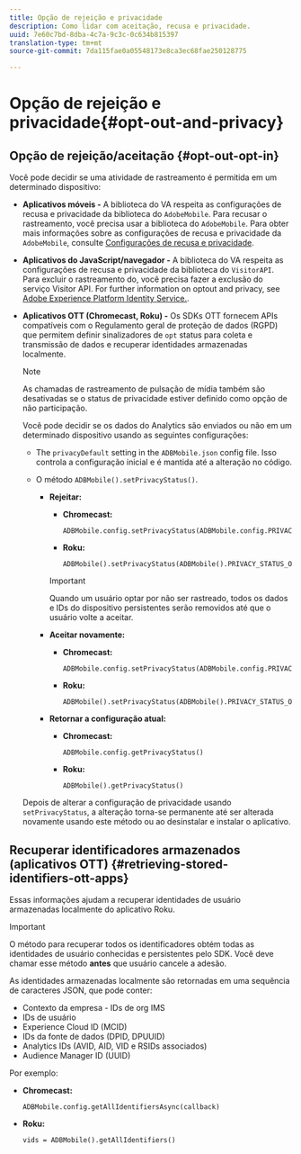```yaml
---
title: Opção de rejeição e privacidade
description: Como lidar com aceitação, recusa e privacidade.
uuid: 7e60c7bd-8dba-4c7a-9c3c-0c634b815397
translation-type: tm+mt
source-git-commit: 7da115fae0a05548173e8ca3ec68fae250128775

---
```



# Opção de rejeição e privacidade{#opt-out-and-privacy}

## Opção de rejeição/aceitação {#opt-out-opt-in}

Você pode decidir se uma atividade de rastreamento é permitida em um determinado dispositivo:

* **Aplicativos móveis -** A biblioteca do VA respeita as configurações de recusa e privacidade da biblioteca do `AdobeMobile`. Para recusar o rastreamento, você precisa usar a biblioteca do `AdobeMobile`. Para obter mais informações sobre as configurações de recusa e privacidade da `AdobeMobile`, consulte [Configurações de recusa e privacidade](https://docs.adobe.com/content/help/en/mobile-services/android/gdpr-privacy-android/privacy.html).
* **Aplicativos do JavaScript/navegador -** A biblioteca do VA respeita as configurações de recusa e privacidade da biblioteca do `VisitorAPI`. Para excluir o rastreamento do, você precisa fazer a exclusão do serviço Visitor API. For further information on opt­out and privacy, see [Adobe Experience Platform Identity Service.](https://marketing.adobe.com/resources/help/en_US/mcvid/).
* **Aplicativos OTT (Chromecast, Roku) -** Os SDKs OTT fornecem APIs compatíveis com o Regulamento geral de proteção de dados (RGPD) que permitem definir sinalizadores de `opt` status para coleta e transmissão de dados e recuperar identidades armazenadas localmente.

   >[!NOTE]
   >
   >As chamadas de rastreamento de pulsação de mídia também são desativadas se o status de privacidade estiver definido como opção de não participação.

   Você pode decidir se os dados do Analytics são enviados ou não em um determinado dispositivo usando as seguintes configurações:

   * The `privacyDefault` setting in the `ADBMobile.json` config file. Isso controla a configuração inicial e é mantida até a alteração no código.

   * O método `ADBMobile().setPrivacyStatus()`.

      * **Rejeitar:**

         * **Chromecast:**

            ```
            ADBMobile.config.setPrivacyStatus(ADBMobile.config.PRIVACY_STATUS_OPT_OUT)
            ```

         * **Roku:**

            ```
            ADBMobile().setPrivacyStatus(ADBMobile().PRIVACY_STATUS_OPT_OUT)
            ```
         >[!IMPORTANT]
         >
         >Quando um usuário optar por não ser rastreado, todos os dados e IDs do dispositivo persistentes serão removidos até que o usuário volte a aceitar.

      * **Aceitar novamente:**

         * **Chromecast:**

            ```
            ADBMobile.config.setPrivacyStatus(ADBMobile.config.PRIVACY_STATUS_OPT_IN)
            ```

         * **Roku:**

            ```
            ADBMobile().setPrivacyStatus(ADBMobile().PRIVACY_STATUS_OPT_IN)
            ```
      * **Retornar a configuração atual:**

         * **Chromecast:**

            ```
            ADBMobile.config.getPrivacyStatus()
            ```

         * **Roku:**

            ```
            ADBMobile().getPrivacyStatus()
            ```
   Depois de alterar a configuração de privacidade usando `setPrivacyStatus`, a alteração torna-se permanente até ser alterada novamente usando este método ou ao desinstalar e instalar o aplicativo.

## Recuperar identificadores armazenados (aplicativos OTT) {#retrieving-stored-identifiers-ott-apps}

Essas informações ajudam a recuperar identidades de usuário armazenadas localmente do aplicativo Roku.

>[!IMPORTANT]
>
>O método para recuperar todos os identificadores obtém todas as identidades de usuário conhecidas e persistentes pelo SDK. Você deve chamar esse método **antes** que usuário cancele a adesão.

As identidades armazenadas localmente são retornadas em uma sequência de caracteres JSON, que pode conter:

* Contexto da empresa - IDs de org IMS
* IDs de usuário
* Experience Cloud ID (MCID)
* IDs da fonte de dados (DPID, DPUUID)
* Analytics IDs (AVID, AID, VID e RSIDs associados)
* Audience Manager ID (UUID)

Por exemplo:

* **Chromecast:**

   ```
   ADBMobile.config.getAllIdentifiersAsync(callback)
   ```

* **Roku:**

   ```
   vids = ADBMobile().getAllIdentifiers()
   ```

